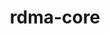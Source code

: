 ---
title: "rdma-core"
layout: cache
categories: [package, develop-2024-01-07]
meta: {"versions": ["49.0"], "compilers": ["gcc@=11.3.0", "gcc@=7.3.1", "gcc@=7.5.0"], "oss": ["amzn2", "ubuntu18.04", "ubuntu22.04"], "platforms": ["linux"], "targets": ["aarch64", "neoverse_n1", "x86_64_v3"], "stacks": ["aws-isc", "aws-isc-aarch64", "ml-linux-x86_64-cuda", "radiuss", "root"], "num_specs": 10, "num_specs_by_stack": {"aws-isc-aarch64": 4, "root": 10, "aws-isc": 2, "radiuss": 2, "ml-linux-x86_64-cuda": 2}}
spec_details: [{"hash": "ba3oyljqdskeqs4baeltk7zx3jlgini7", "compiler": "gcc@=7.3.1", "versions": ["49.0"], "os": "amzn2", "platform": "linux", "target": "aarch64", "variants": ["build_system=cmake", "build_type=Release", "generator=make", "~ipo", "+man_pages", "+pyverbs", "+static"], "stacks": ["aws-isc-aarch64", "root"], "size": "-", "tarball": "https://binaries.spack.io/develop-2024-01-07/build_cache/linux-amzn2-aarch64/gcc-7.3.1/rdma-core-49.0/linux-amzn2-aarch64-gcc-7.3.1-rdma-core-49.0-ba3oyljqdskeqs4baeltk7zx3jlgini7.spack"}, {"hash": "3h233qr2mfz5t52vfeaf4n7hvlgjmwj2", "compiler": "gcc@=7.3.1", "versions": ["49.0"], "os": "amzn2", "platform": "linux", "target": "aarch64", "variants": ["build_system=cmake", "build_type=Release", "generator=make", "~ipo", "+man_pages", "+pyverbs", "+static"], "stacks": ["aws-isc-aarch64", "root"], "size": "-", "tarball": "https://binaries.spack.io/develop-2024-01-07/build_cache/linux-amzn2-aarch64/gcc-7.3.1/rdma-core-49.0/linux-amzn2-aarch64-gcc-7.3.1-rdma-core-49.0-3h233qr2mfz5t52vfeaf4n7hvlgjmwj2.spack"}, {"hash": "gpfloophjahafatgwdtfg2rsqsvtwrst", "compiler": "gcc@=7.3.1", "versions": ["49.0"], "os": "amzn2", "platform": "linux", "target": "neoverse_n1", "variants": ["build_system=cmake", "build_type=Release", "generator=make", "~ipo", "+man_pages", "+pyverbs", "+static"], "stacks": ["aws-isc-aarch64", "root"], "size": "-", "tarball": "https://binaries.spack.io/develop-2024-01-07/build_cache/linux-amzn2-neoverse_n1/gcc-7.3.1/rdma-core-49.0/linux-amzn2-neoverse_n1-gcc-7.3.1-rdma-core-49.0-gpfloophjahafatgwdtfg2rsqsvtwrst.spack"}, {"hash": "cntzfmzbvimp5xudxhojr2xmjtp7yplr", "compiler": "gcc@=7.3.1", "versions": ["49.0"], "os": "amzn2", "platform": "linux", "target": "neoverse_n1", "variants": ["build_system=cmake", "build_type=Release", "generator=make", "~ipo", "+man_pages", "+pyverbs", "+static"], "stacks": ["aws-isc-aarch64", "root"], "size": "-", "tarball": "https://binaries.spack.io/develop-2024-01-07/build_cache/linux-amzn2-neoverse_n1/gcc-7.3.1/rdma-core-49.0/linux-amzn2-neoverse_n1-gcc-7.3.1-rdma-core-49.0-cntzfmzbvimp5xudxhojr2xmjtp7yplr.spack"}, {"hash": "ylabkm6f6djtukbzlqgxblzgx3orm67h", "compiler": "gcc@=7.3.1", "versions": ["49.0"], "os": "amzn2", "platform": "linux", "target": "x86_64_v3", "variants": ["build_system=cmake", "build_type=Release", "generator=make", "~ipo", "+man_pages", "+pyverbs", "+static"], "stacks": ["root", "aws-isc"], "size": "-", "tarball": "https://binaries.spack.io/develop-2024-01-07/build_cache/linux-amzn2-x86_64_v3/gcc-7.3.1/rdma-core-49.0/linux-amzn2-x86_64_v3-gcc-7.3.1-rdma-core-49.0-ylabkm6f6djtukbzlqgxblzgx3orm67h.spack"}, {"hash": "6mom4r6xvzqws6lmfiv2yojpe3mxtgy2", "compiler": "gcc@=7.3.1", "versions": ["49.0"], "os": "amzn2", "platform": "linux", "target": "x86_64_v3", "variants": ["build_system=cmake", "build_type=Release", "generator=make", "~ipo", "+man_pages", "+pyverbs", "+static"], "stacks": ["root", "aws-isc"], "size": "-", "tarball": "https://binaries.spack.io/develop-2024-01-07/build_cache/linux-amzn2-x86_64_v3/gcc-7.3.1/rdma-core-49.0/linux-amzn2-x86_64_v3-gcc-7.3.1-rdma-core-49.0-6mom4r6xvzqws6lmfiv2yojpe3mxtgy2.spack"}, {"hash": "myjmxep5jcsohyn733tug2jdgylwu2ya", "compiler": "gcc@=7.5.0", "versions": ["49.0"], "os": "ubuntu18.04", "platform": "linux", "target": "x86_64_v3", "variants": ["build_system=cmake", "build_type=Release", "generator=make", "~ipo", "+man_pages", "+pyverbs", "+static"], "stacks": ["root", "radiuss"], "size": "-", "tarball": "https://binaries.spack.io/develop-2024-01-07/build_cache/linux-ubuntu18.04-x86_64_v3/gcc-7.5.0/rdma-core-49.0/linux-ubuntu18.04-x86_64_v3-gcc-7.5.0-rdma-core-49.0-myjmxep5jcsohyn733tug2jdgylwu2ya.spack"}, {"hash": "2ys26azvkhqtpdxv3b2jgq3o6dldksea", "compiler": "gcc@=7.5.0", "versions": ["49.0"], "os": "ubuntu18.04", "platform": "linux", "target": "x86_64_v3", "variants": ["build_system=cmake", "build_type=Release", "generator=make", "~ipo", "+man_pages", "+pyverbs", "+static"], "stacks": ["root", "radiuss"], "size": "-", "tarball": "https://binaries.spack.io/develop-2024-01-07/build_cache/linux-ubuntu18.04-x86_64_v3/gcc-7.5.0/rdma-core-49.0/linux-ubuntu18.04-x86_64_v3-gcc-7.5.0-rdma-core-49.0-2ys26azvkhqtpdxv3b2jgq3o6dldksea.spack"}, {"hash": "mr7z4qndqynyao2ixjeiq5ea6s32mkac", "compiler": "gcc@=11.3.0", "versions": ["49.0"], "os": "ubuntu22.04", "platform": "linux", "target": "x86_64_v3", "variants": ["build_system=cmake", "build_type=Release", "generator=make", "~ipo", "+man_pages", "+pyverbs", "+static"], "stacks": ["ml-linux-x86_64-cuda", "root"], "size": "-", "tarball": "https://binaries.spack.io/develop-2024-01-07/build_cache/linux-ubuntu22.04-x86_64_v3/gcc-11.3.0/rdma-core-49.0/linux-ubuntu22.04-x86_64_v3-gcc-11.3.0-rdma-core-49.0-mr7z4qndqynyao2ixjeiq5ea6s32mkac.spack"}, {"hash": "5jeuueqhxwouqwikkn57swit2xxr7hwo", "compiler": "gcc@=11.3.0", "versions": ["49.0"], "os": "ubuntu22.04", "platform": "linux", "target": "x86_64_v3", "variants": ["build_system=cmake", "build_type=Release", "generator=make", "~ipo", "+man_pages", "+pyverbs", "+static"], "stacks": ["ml-linux-x86_64-cuda", "root"], "size": "-", "tarball": "https://binaries.spack.io/develop-2024-01-07/build_cache/linux-ubuntu22.04-x86_64_v3/gcc-11.3.0/rdma-core-49.0/linux-ubuntu22.04-x86_64_v3-gcc-11.3.0-rdma-core-49.0-5jeuueqhxwouqwikkn57swit2xxr7hwo.spack"}]
---
